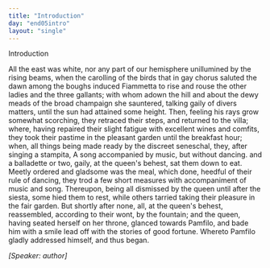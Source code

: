 ```yaml
---
title: "Introduction"
day: "end05intro"
layout: "single"
---
```

<html>
 <head>
 </head>
 <body>
  <div id="d05intro" type="introduction" who="author">
   <head>
    Introduction
   </head>
   <p>
    <milestone id="p05980002"/>
    <!--(sc)-->
    All
    <!--(/sc)-->
    the east was white, nor any part of our hemisphere
 unillumined
 by the rising beams, when the carolling of the birds that in
 gay chorus saluted the dawn among the boughs induced Fiammetta
 to rise and rouse the other ladies and the three gallants; with whom
 adown the hill and about the dewy meads of the broad champaign
 she sauntered, talking gaily of divers matters, until the sun had
      attained some height.
    <milestone id="p05980003"/>
    Then, feeling his rays grow somewhat
 scorching, they retraced their steps, and returned to the villa; where,
 having repaired their slight fatigue with excellent wines and comfits,
 they took their pastime in the pleasant garden until the breakfast
 hour; when, all things being made ready by the discreet seneschal,
 they, after singing a stampita,
    <note>
     A song accompanied by music, but
 without dancing.
    </note>
    and a balladette or two, gaily, at the
 queen's behest, sat them down to eat.
    <milestone id="p05980004"/>
    Meetly ordered and gladsome
 was the meal, which done, heedful of their rule of dancing, they
 trod a few short measures with accompaniment of music and song.
 Thereupon, being all dismissed by the queen until after the siesta,
 some hied them to rest, while others tarried taking their pleasure in
 the fair garden.
    <milestone id="p05980005"/>
    But shortly after none, all, at the queen's behest,
 reassembled, according to their wont, by the fountain; and the
 queen, having seated herself on her throne, glanced towards Pamfilo,
 and bade him with a smile lead off with the stories of good fortune.
 Whereto Pamfilo gladly addressed himself, and thus began.
   </p>
   <p>
    <i>
     [Speaker: author]
    </i>
   </p>
  </div>
 </body>
</html>